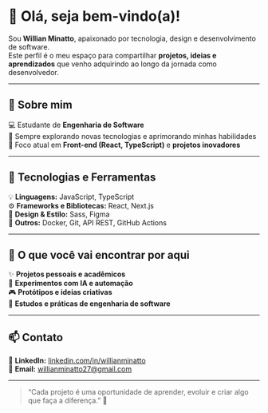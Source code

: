 # 👋 Olá, seja bem-vindo(a)!

Sou **Willian Minatto**, apaixonado por tecnologia, design e desenvolvimento de software.<br>
Este perfil é o meu espaço para compartilhar **projetos, ideias e aprendizados** que venho adquirindo ao longo da jornada como desenvolvedor.<br>

---

## 🚀 Sobre mim

💻 Estudante de **Engenharia de Software**<br>
🌱 Sempre explorando novas tecnologias e aprimorando minhas habilidades<br>
🎯 Foco atual em **Front-end (React, TypeScript)** e **projetos inovadores**<br>

---

## 🧠 Tecnologias e Ferramentas

💡 **Linguagens:** JavaScript, TypeScript<br>
⚙️ **Frameworks e Bibliotecas:** React, Next.js<br>
🎨 **Design & Estilo:** Sass, Figma<br>
🐳 **Outros:** Docker, Git, API REST, GitHub Actions<br>

---

## 📂 O que você vai encontrar por aqui

✨ **Projetos pessoais e acadêmicos**<br>
🧩 **Experimentos com IA e automação**<br>
🎮 **Protótipos e ideias criativas**<br>
🧱 **Estudos e práticas de engenharia de software**<br>

---

## 📫 Contato

💼 **LinkedIn:** [linkedin.com/in/willianminatto](https://www.linkedin.com/in/willianminatto/)<br>
📧 **Email:** [willianminatto27@gmail.com](mailto:willianminatto27@gmail.com)<br>

---

> “Cada projeto é uma oportunidade de aprender, evoluir e criar algo que faça a diferença.” 🚀

